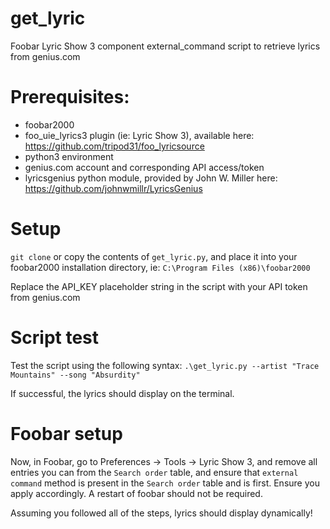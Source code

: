# get_lyric
Foobar Lyric Show 3 component external_command script to retrieve lyrics from genius.com

# Prerequisites:
  - foobar2000
  - foo_uie_lyrics3 plugin (ie: Lyric Show 3), available here: https://github.com/tripod31/foo_lyricsource
  - python3 environment
  - genius.com account and corresponding API access/token
  - lyricsgenius python module, provided by John W. Miller here: https://github.com/johnwmillr/LyricsGenius

# Setup
`git clone` or copy the contents of `get_lyric.py`, and place it into your foobar2000 installation directory, ie: `C:\Program Files (x86)\foobar2000`

Replace the API_KEY placeholder string in the script with your API token from genius.com

# Script test
Test the script using the following syntax: `.\get_lyric.py --artist "Trace Mountains" --song "Absurdity"`

If successful, the lyrics should display on the terminal.

# Foobar setup
Now, in Foobar, go to Preferences -> Tools -> Lyric Show 3, and remove all entries you can from the `Search order` table, and ensure that `external command` method is present in the `Search order` table and is first. Ensure you apply accordingly. A restart of foobar should not be required.

Assuming you followed all of the steps, lyrics should display dynamically!
